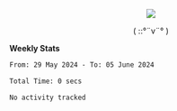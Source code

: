 <p align="center">
<img src= "https://github.com/web-Nuo/web-Nuo/blob/master/assets/88x31button2_magnified.gif?raw=true"/>
</p>
<p align="center">( ::°¨v¨° )</p>

**Weekly Stats**

<!--START_SECTION:waka-->

```txt
From: 29 May 2024 - To: 05 June 2024

Total Time: 0 secs

No activity tracked
```

<!--END_SECTION:waka-->
